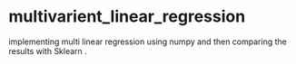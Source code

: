 # multivarient_linear_regression
implementing multi linear regression using numpy and then comparing the results with Sklearn .
